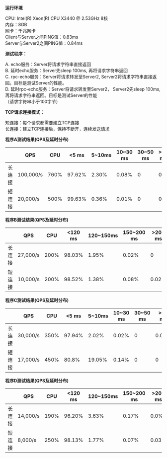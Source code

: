 **运行环境**

CPU: Intel(R) Xeon(R) CPU X3440 @ 2.53GHz 8核<br/>
内存：8GB<br/>
网卡：千兆网卡<br/>
Client与Server之间PING值：0.83ms<br/>
Server与Server2之间PING值：0.84ms<br/>

**测试程序：**

A.  echo服务：Server将请求字符串直接返回<br/>
B.  延时echo服务：Server先sleep 100ms, 再将请求字符串返回<br/>
C.  rpc-echo服务：Server将请求转发至Server2, Server2将请求字符串直接返回。目标是测试Server的性能。<br/>
D.  延时rpc-echo服务：Server将请求转发至Server2， Server2先sleep 100ms, 再将请求字符串返回。目标是测试Server的性能<br/>
（请求字符串小于100字节）

**TCP请求连接模式：**

短连接：每个请求都需要建立TCP连接<br/>
长连接：建立TCP连接后，保持不断开，连续发送请求

**程序A测试结果(QPS及延时分布)**

|  | QPS | CPU | <5 ms | 5~10ms | 10~30 ms | 30~50 ms | >50 ms |
| --- | --- | --- | --- | --- | --- | --- | --- |
| 长连接 | 100,000/s | 760% | 97.62% | 2.30% | 0.08% | 0 | 0 |
| 短连接 | 20,000/s | 500% | 99.63% | 0.36% | 0.01% | 0 | 0 |
  

**程序B测试结果(QPS及延时分布)**

|  | QPS | CPU | <120 ms | 120~150ms | 150~200 ms | >200 ms |
| --- | --- | --- | --- | --- | --- | --- |
| 长连接 | 27,000/s | 200% | 98.03% | 1.95% | 0.02% | 0 |
| 短连接 | 10,000/s | 200% | 98.52% | 1.38% | 0.08% | 0.02% |

**程序C测试结果(QPS及延时分布)**

|  | QPS | CPU | <5 ms | 5~10ms | 10~30 ms | 30~50 ms | >50 ms |
| --- | --- | --- | --- | --- | --- | --- | --- |
| 长连接 | 30,000/s | 350% | 97.94% | 2.02% | 0.02% | 0 | 0.02% |
| 短连接 | 17,000/s | 450% | 80.8% |19.05% | 0.14% | 0 | 0 |

**程序D测试结果(QPS及延时分布)**

|  | QPS | CPU | <120 ms | 120~150ms | 150~200 ms | >200 ms |
| --- | --- | --- | --- | --- | --- | --- |
| 长连接 | 14,000/s | 190% | 96.20% | 3.63% | 0.17% | 0.0% |
| 短连接 | 8,000/s | 250% | 98.13% | 1.77% | 0.07% | 0.03% |


